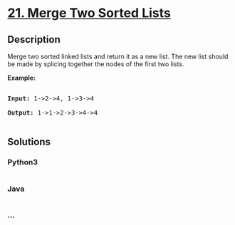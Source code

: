 # [21. Merge Two Sorted Lists](https://leetcode.com/problems/merge-two-sorted-lists)

## Description
<p>Merge two sorted linked lists and return it as a new list. The new list should be made by splicing together the nodes of the first two lists.</p>



<p><b>Example:</b>

<pre>

<b>Input:</b> 1->2->4, 1->3->4

<b>Output:</b> 1->1->2->3->4->4

</pre>

</p>


## Solutions


<!-- tabs:start -->

### **Python3**

```python

```

### **Java**

```java

```

### **...**
```

```

<!-- tabs:end -->